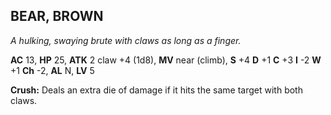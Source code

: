 ## BEAR, BROWN

_A hulking, swaying brute with claws as long as a finger._

**AC** 13, **HP** 25, **ATK** 2 claw +4 (1d8), **MV** near (climb), **S** +4 **D** +1 **C** +3 **I** -2 **W** +1 **Ch** -2, **AL** N, **LV** 5

**Crush:** Deals an extra die of damage if it hits the same target with both claws.

